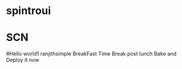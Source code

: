 # spintroui
# SCN
#Hello world1
ranjithsimple
BreakFast Time
Break
post lunch
Bake and Deploy it now
